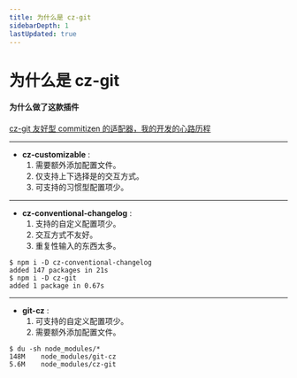 ```yaml
---
title: 为什么是 cz-git
sidebarDepth: 1
lastUpdated: true
---
```


# 为什么是 cz-git

#### 为什么做了这款插件

[cz-git 友好型 commitizen 的适配器，我的开发的心路历程](https://www.qbenben.com/post/2022/02/27/cz-git/)

---

- **cz-customizable** :     
  1. 需要额外添加配置文件。
  2. 仅支持上下选择是的交互方式。
  3. 可支持的习惯型配置项少。

---

- **cz-conventional-changelog** :     
  1. 支持的自定义配置项少。
  2. 交互方式不友好。
  3. 重复性输入的东西太多。

```sh{4}
$ npm i -D cz-conventional-changelog
added 147 packages in 21s
$ npm i -D cz-git
added 1 package in 0.67s
```

---

- **git-cz** :      
  1. 可支持的自定义配置项少。
  2. 需要额外添加配置文件。

```sh{3}
$ du -sh node_modules/*
148M	node_modules/git-cz
5.6M	node_modules/cz-git
```

